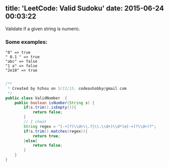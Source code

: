 title: 'LeetCode: Valid Sudoku'
date: 2015-06-24 00:03:22
---
Validate if a given string is numeric.
### Some examples:
```
"0" => true
" 0.1 " => true
"abc" => false
"1 a" => false
"2e10" => true
```

```java

/**
 * Created by hzhou on 5/11/15. codeashobby@gmail.com
 */
public class ValidNumber  {
    public boolean isNumber(String s) {  
        if(s.trim().isEmpty()){  
            return false;  
        }  
        // I cheat
        String regex = "[-+]?(\\d+\\.?|\\.\\d+)\\d*(e[-+]?\\d+)?";  
        if(s.trim().matches(regex)){  
            return true;  
        }else{  
            return false;  
        }  
    }  
}
```

